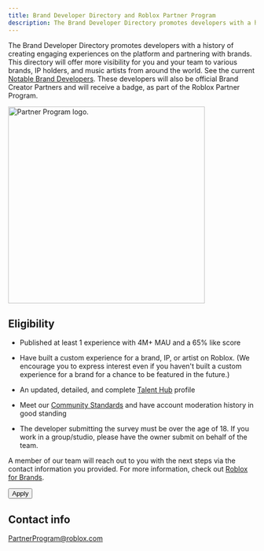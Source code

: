 ```yaml
---
title: Brand Developer Directory and Roblox Partner Program
description: The Brand Developer Directory promotes developers with a history of creating engaging experiences on the platform and partnering with brands.
---
```


The Brand Developer Directory promotes developers with a history of creating engaging experiences on the platform and partnering with brands. This directory will offer more visibility for you and your team to various brands, IP holders, and music artists from around the world. See the current [Notable Brand Developers](https://create.roblox.com/talent/search/notable-brand-developers). These developers will also be official Brand Creator Partners and will receive a badge, as part of the Roblox Partner Program.

<img src="../assets/creator-programs/partner-program.png" alt="Partner Program logo." width="400" />

<figure>
<Chip
    color="success"
    label="Status: Open"
    size="medium"
    variant="filled" />
</figure>

## Eligibility

- Published at least 1 experience with 4M+ MAU and a 65% like score
- Have built a custom experience for a brand, IP, or artist on Roblox. (We encourage you to express interest even if you haven't built a custom experience for a brand for a chance to be featured in the future.)

- An updated, detailed, and complete [Talent Hub](https://create.roblox.com/talent/) profile
- Meet our [Community Standards](https://en.help.roblox.com/hc/en-us/articles/203313410-Roblox-Community-Standards) and have account moderation history in good standing

- The developer submitting the survey must be over the age of 18. If you work in a group/studio, please have the owner submit on behalf of the team.

A member of our team will reach out to you with the next steps via the contact information you provided. For more information, check out [Roblox for Brands](https://brands.roblox.com/).

<Button href="https://survey.roblox.com/jfe/form/SV_802xyrv9VHb7VHM" size='large' variant='contained' style={{width:200}}>Apply</Button>

## Contact info

PartnerProgram@roblox.com

